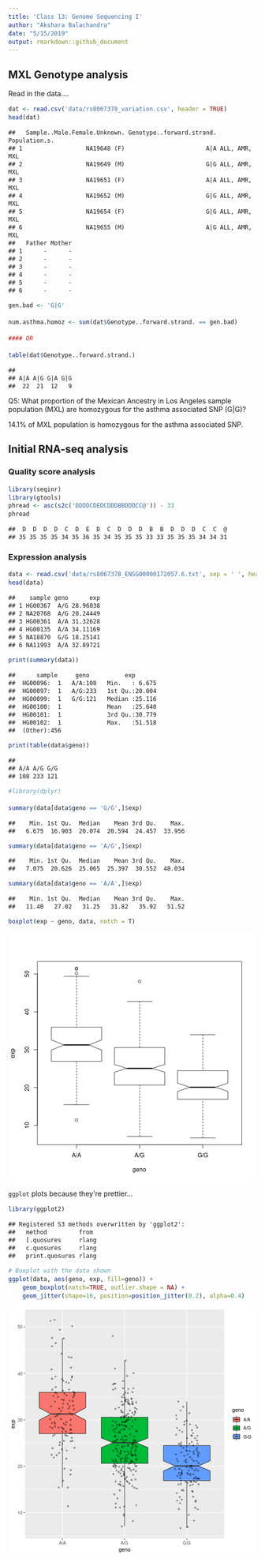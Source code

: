 ```yaml
---
title: 'Class 13: Genome Sequencing I'
author: "Akshara Balachandra"
date: "5/15/2019"
output: rmarkdown::github_document
---
```




## MXL Genotype analysis


Read in the data....

```r
dat <- read.csv('data/rs8067378_variation.csv', header = TRUE)
head(dat)
```

```
##   Sample..Male.Female.Unknown. Genotype..forward.strand. Population.s.
## 1                  NA19648 (F)                       A|A ALL, AMR, MXL
## 2                  NA19649 (M)                       G|G ALL, AMR, MXL
## 3                  NA19651 (F)                       A|A ALL, AMR, MXL
## 4                  NA19652 (M)                       G|G ALL, AMR, MXL
## 5                  NA19654 (F)                       G|G ALL, AMR, MXL
## 6                  NA19655 (M)                       A|G ALL, AMR, MXL
##   Father Mother
## 1      -      -
## 2      -      -
## 3      -      -
## 4      -      -
## 5      -      -
## 6      -      -
```


```r
gen.bad <- 'G|G'

num.asthma.homoz <- sum(dat$Genotype..forward.strand. == gen.bad)

#### OR

table(dat$Genotype..forward.strand.)
```

```
##
## A|A A|G G|A G|G
##  22  21  12   9
```

Q5: What proportion of the Mexican Ancestry in Los Angeles sample population (MXL)
are homozygous for the asthma associated SNP (G|G)?

14.1% of MXL population is homozygous for the asthma associated SNP.


## Initial RNA-seq analysis

### Quality score analysis


```r
library(seqinr)
library(gtools)
phread <- asc(s2c('DDDDCDEDCDDDBBDDDCC@')) - 33
phread
```

```
##  D  D  D  D  C  D  E  D  C  D  D  D  B  B  D  D  D  C  C  @
## 35 35 35 35 34 35 36 35 34 35 35 35 33 33 35 35 35 34 34 31
```



### Expression analysis


```r
data <- read.csv('data/rs8067378_ENSG00000172057.6.txt', sep = ' ', header = TRUE)
head(data)
```

```
##    sample geno      exp
## 1 HG00367  A/G 28.96038
## 2 NA20768  A/G 20.24449
## 3 HG00361  A/A 31.32628
## 4 HG00135  A/A 34.11169
## 5 NA18870  G/G 18.25141
## 6 NA11993  A/A 32.89721
```


```r
print(summary(data))
```

```
##      sample     geno          exp
##  HG00096:  1   A/A:108   Min.   : 6.675
##  HG00097:  1   A/G:233   1st Qu.:20.004
##  HG00099:  1   G/G:121   Median :25.116
##  HG00100:  1             Mean   :25.640
##  HG00101:  1             3rd Qu.:30.779
##  HG00102:  1             Max.   :51.518
##  (Other):456
```

```r
print(table(data$geno))
```

```
##
## A/A A/G G/G
## 108 233 121
```

```r
#library(dplyr)

summary(data[data$geno == 'G/G',]$exp)
```

```
##    Min. 1st Qu.  Median    Mean 3rd Qu.    Max.
##   6.675  16.903  20.074  20.594  24.457  33.956
```

```r
summary(data[data$geno == 'A/G',]$exp)
```

```
##    Min. 1st Qu.  Median    Mean 3rd Qu.    Max.
##   7.075  20.626  25.065  25.397  30.552  48.034
```

```r
summary(data[data$geno == 'A/A',]$exp)
```

```
##    Min. 1st Qu.  Median    Mean 3rd Qu.    Max.
##   11.40   27.02   31.25   31.82   35.92   51.52
```

```r
boxplot(exp ~ geno, data, notch = T)
```

![plot of chunk unnamed-chunk-5](figure/unnamed-chunk-5-1.png)

`ggplot` plots because they're prettier...


```r
library(ggplot2)
```

```
## Registered S3 methods overwritten by 'ggplot2':
##   method         from
##   [.quosures     rlang
##   c.quosures     rlang
##   print.quosures rlang
```

```r
# Boxplot with the data shown
ggplot(data, aes(geno, exp, fill=geno)) +
	geom_boxplot(notch=TRUE, outlier.shape = NA) +
	geom_jitter(shape=16, position=position_jitter(0.2), alpha=0.4)
```

![plot of chunk unnamed-chunk-6](figure/unnamed-chunk-6-1.png)





















